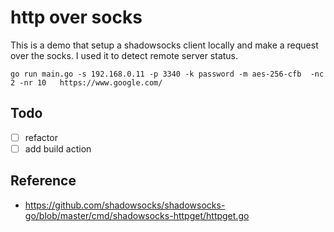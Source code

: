 # http over socks
This is a demo that setup a shadowsocks client locally and make a request over the socks. 
I used it to detect remote server status.

 `go run main.go -s 192.168.0.11 -p 3340 -k password -m aes-256-cfb  -nc 2 -nr 10   https://www.google.com/`
 
 ## Todo
 - [ ] refactor
 - [ ] add build action 
 
 ## Reference
 - https://github.com/shadowsocks/shadowsocks-go/blob/master/cmd/shadowsocks-httpget/httpget.go

